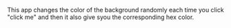This app changes the color of the background randomly each time you click "click me" and then it also give syou the corresponding hex color.
